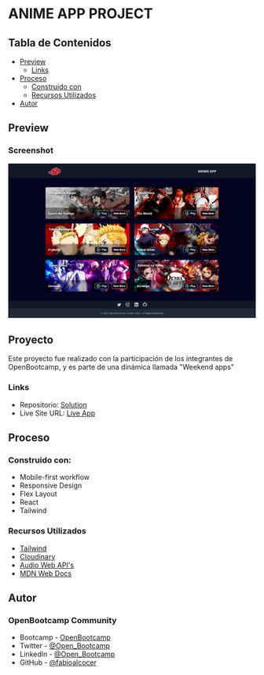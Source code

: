# ANIME APP PROJECT

## Tabla de Contenidos

- [Preview](#preview)
  - [Links](#links)
- [Proceso](#proceso)
  - [Construido con](#construido-con)
  - [Recursos Utilizados](#recursos-utilizados)
- [Autor](#Autor)

## Preview

### Screenshot

![](./src/assets/preview.png)

## Proyecto

Este proyecto fue realizado con la participación de los integrantes de OpenBootcamp, y es parte de una dinámica llamada "Weekend apps"

### Links

- Repositorio: [Solution](https://github.com/fabioalcocer/anime-app.git)
- Live Site URL: [Live App](https://anime-app-ob.netlify.app/)

## Proceso

### Construido con:

- Mobile-first workflow
- Responsive Design
- Flex Layout
- React
- Tailwind

### Recursos Utilizados

- [Tailwind](https://tailwindcss.com/docs/)
- [Cloudinary](https://cloudinary.com/)
- [Audio Web API's](https://developer.mozilla.org/en-US/docs/Web/API/HTMLAudioElement/Audio)
- [MDN Web Docs](https://developer.mozilla.org/es/docs/Web)

## Autor

### OpenBootcamp Community

- Bootcamp - [OpenBootcamp](https://bit.ly/3E5AGBt)
- Twitter - [@Open_Bootcamp](https://twitter.com/Open_Bootcamp)
- LinkedIn - [@Open_Bootcamp](https://www.linkedin.com/school/openbootcamp-escuela/)
- GitHub - [@fabioalcocer](https://github.com/fabioalcocer/)
